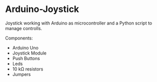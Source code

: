 # Arduino-Joystick
Joystick working with Arduino as microcontroller and a Python script to manage controlls.

Components:

- Arduino Uno
- Joystick Module
- Push Buttons
- Leds
- 10 kΩ resistors
- Jumpers
